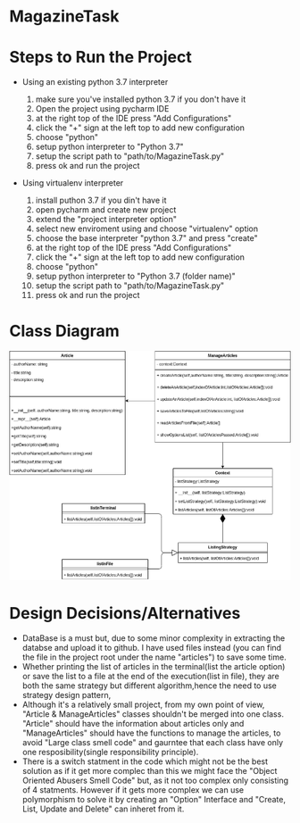 # MagazineTask

# Steps to Run the Project
- Using an existing python 3.7 interpreter
  1) make sure you've installed python 3.7 if you don't have it 
  2) Open the project using pycharm IDE
  3) at the right top of the IDE press "Add Configurations"
  4) click the "+" sign at the left top to add new configuration
  5) choose "python"
  6) setup python interpreter to "Python 3.7"
  7) setup the script path to "path/to/MagazineTask.py"
  8) press ok and run the project

- Using virtualenv interpreter
  1) install puthon 3.7 if you din't have it
  2) open pycharm and create new project
  3) extend the "project interpreter option"
  4) select new enviroment using and choose "virtualenv" option
  5) choose the base interpreter "python 3.7" and press "create"
  6) at the right top of the IDE press "Add Configurations"
  7) click the "+" sign at the left top to add new configuration
  8) choose "python"
  9) setup python interpreter to "Python 3.7 (folder name)"
  10) setup the script path to "path/to/MagazineTask.py"
  11) press ok and run the project

# Class Diagram
![](Images/ClassDiagram.png)

# Design Decisions/Alternatives
- DataBase is a must but, due to some minor complexity in extracting the databse and upload it to github. I have used files instead (you can find the file in the project root under the name "articles") to save some time.
- Whether printing the list of articles in the terminal(list the article option) or save the list to a file at the end of the execution(list in file), they are both the same strategy but different algorithm,hence the need to use strategy design pattern,
- Although it's a relatively small project, from my own point of view, "Article & ManageArticles" classes shouldn't be merged into one class. "Article" should have the information about articles only and "ManageArticles" should have the functions to manage the articles, to avoid "Large class smell code" and gaurntee that each class have only one resposibility(single responsibility principle).
- There is a switch statment in the code which might not be the best solution as if it get more complec than this we might face the "Object Oriented Abusers Smell Code" but, as it not too complex only consisting of 4 statments. However if it gets more complex we can use polymorphism to solve it by creating an "Option" Interface and "Create, List, Update and Delete" can inheret from it. 
